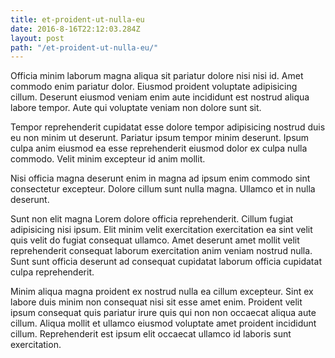 ```yaml
---
title: et-proident-ut-nulla-eu
date: 2016-8-16T22:12:03.284Z
layout: post
path: "/et-proident-ut-nulla-eu/"
---
```


Officia minim laborum magna aliqua sit pariatur dolore nisi nisi id. Amet commodo enim pariatur dolor. Eiusmod proident voluptate adipisicing cillum. Deserunt eiusmod veniam enim aute incididunt est nostrud aliqua labore tempor. Aute qui voluptate veniam non dolore sunt sit.

Tempor reprehenderit cupidatat esse dolore tempor adipisicing nostrud duis eu non minim ut deserunt. Pariatur ipsum tempor minim deserunt. Ipsum culpa anim eiusmod ea esse reprehenderit eiusmod dolor ex culpa nulla commodo. Velit minim excepteur id anim mollit.

Nisi officia magna deserunt enim in magna ad ipsum enim commodo sint consectetur excepteur. Dolore cillum sunt nulla magna. Ullamco et in nulla deserunt.

Sunt non elit magna Lorem dolore officia reprehenderit. Cillum fugiat adipisicing nisi ipsum. Elit minim velit exercitation exercitation ea sint velit quis velit do fugiat consequat ullamco. Amet deserunt amet mollit velit reprehenderit consequat laborum exercitation anim veniam nostrud nulla. Sunt sunt officia deserunt ad consequat cupidatat laborum officia cupidatat culpa reprehenderit.

Minim aliqua magna proident ex nostrud nulla ea cillum excepteur. Sint ex labore duis minim non consequat nisi sit esse amet enim. Proident velit ipsum consequat quis pariatur irure quis qui non non occaecat aliqua aute cillum. Aliqua mollit et ullamco eiusmod voluptate amet proident incididunt cillum. Reprehenderit est ipsum elit occaecat ullamco id laboris sunt exercitation.